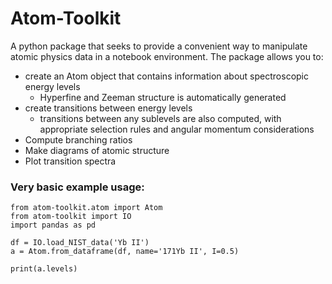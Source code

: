 # Atom-Toolkit
A python package that seeks to provide a convenient way to manipulate atomic physics data in a notebook environment. The package allows you to:

 - create an Atom object that contains information about spectroscopic energy levels
	 - Hyperfine and Zeeman structure is automatically generated
 - create transitions between energy levels
	 - transitions between any sublevels are also computed, with appropriate selection rules and angular momentum considerations
 - Compute branching ratios
 - Make diagrams of atomic structure
 - Plot transition spectra

### Very basic example usage:

    from atom-toolkit.atom import Atom
    from atom-toolkit import IO
    import pandas as pd

	df = IO.load_NIST_data('Yb II')
    a = Atom.from_dataframe(df, name='171Yb II', I=0.5)

	print(a.levels)
